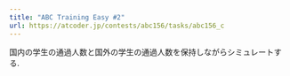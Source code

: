 ```yaml
---
title: "ABC Training Easy #2"
url: https://atcoder.jp/contests/abc156/tasks/abc156_c
---
```

国内の学生の通過人数と国外の学生の通過人数を保持しながらシミュレートする.
